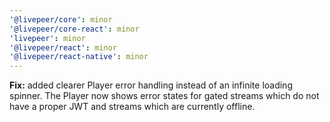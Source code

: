 ```yaml
---
'@livepeer/core': minor
'@livepeer/core-react': minor
'livepeer': minor
'@livepeer/react': minor
'@livepeer/react-native': minor
---
```


**Fix:** added clearer Player error handling instead of an infinite loading spinner. The Player now shows error states for gated streams which do not have a proper JWT and streams which are currently offline.
